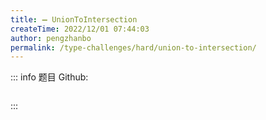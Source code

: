 ```yaml
---
title: ➖ UnionToIntersection
createTime: 2022/12/01 07:44:03
author: pengzhanbo
permalink: /type-challenges/hard/union-to-intersection/
---
```


::: info 题目
Github: []()

```ts

```

:::
